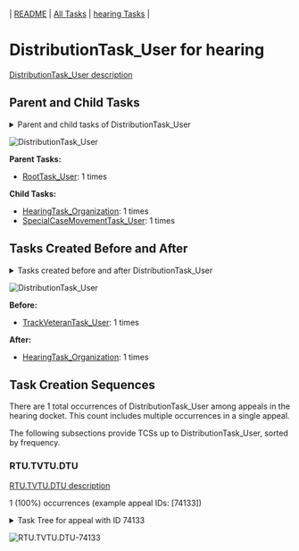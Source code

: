 <!-- DO NOT EDIT THIS FILE.  This file is autogenerated. -->
| [README](../README.md) | [All Tasks](../alltasks.md) | [hearing Tasks](tasklist.md) |

# DistributionTask_User for hearing

[DistributionTask_User description](../descr/DistributionTask_User.md)

## Parent and Child Tasks

<details><summary markdown='span'>Parent and child tasks of DistributionTask_User
</summary>

```
digraph G {
rankdir=LR;
node [shape=box]
"DistributionTask_User" -> "SpecialCaseMovementTask_User" [label=1]
"DistributionTask_User" -> "HearingTask_Organization" [label=1]
"RootTask_User" -> "DistributionTask_User" [label=1]
}
```
</details>

![DistributionTask_User](dot/DistributionTask_User-parentchild.dot.png)

**Parent Tasks:**

   * [RootTask_User](RootTask_User.md): 1 times

**Child Tasks:**

   * [HearingTask_Organization](HearingTask_Organization.md): 1 times
   * [SpecialCaseMovementTask_User](SpecialCaseMovementTask_User.md): 1 times

## Tasks Created Before and After

<details><summary markdown='span'>Tasks created before and after DistributionTask_User</summary>

```
digraph G {
rankdir=LR;

"DistributionTask_User" -> "HearingTask_Organization" [label=1]
"TrackVeteranTask_User" -> "DistributionTask_User" [label=1]
}
```
</details>

![DistributionTask_User](dot/DistributionTask_User.dot.png)

**Before:**

   * [TrackVeteranTask_User](TrackVeteranTask_User.md): 1 times

**After:**

   * [HearingTask_Organization](HearingTask_Organization.md): 1 times

## Task Creation Sequences

There are 1 total occurrences of DistributionTask_User among appeals in the hearing docket.  This count includes multiple occurrences in a single appeal.

The following subsections provide TCSs up to DistributionTask_User, sorted by frequency.

### RTU.TVTU.DTU

[RTU.TVTU.DTU description](../descr/RTU.TVTU.DTU.md)

1 (100%) occurrences (example appeal IDs: [74133])

<details><summary markdown='span'>Task Tree for appeal with ID 74133</summary>

```
@startuml
skinparam {
  ObjectBorderColor #555
  ObjectBorderThickness 0
  ObjectFontStyle bold
  ObjectFontSize 14
  ObjectAttributeFontColor #333
  ObjectAttributeFontSize 12
}
  object 0.RootTask #8dd3c7 {
User
}
  object 1.TrackVeteranTask #bebada {
User
}
  object 2.DistributionTask #ffffb3 {
User  <back:white>    </back>
}
  object 3.HearingTask #fb8072 {
Organization
}
  object 4.ScheduleHearingTask #80b1d3 {
Organization
}
  object 5.AssignHearingDispositionTask #8dd3c7 {
Organization
}
  object 6.TranscriptionTask #fb8072 {
Organization
}
  object 7.EvidenceSubmissionWindowTask #fccde5 {
Organization
}
  object 8.TrackVeteranTask #bebada {
Organization
}
  object 9.SpecialCaseMovementTask #8dd3c7 {
User
}
  object 10.JudgeAssignTask #ccebc5 {
User
}
  object 11.JudgeDecisionReviewTask #d9d9d9 {
User
}
  object 12.AttorneyTask #bc80bd {
User
}
  object 13.TrackVeteranTask #bebada {
Organization
}
0.RootTask -- 1.TrackVeteranTask
0.RootTask -- 2.DistributionTask
2.DistributionTask -- 3.HearingTask
3.HearingTask -- 4.ScheduleHearingTask
3.HearingTask -- 5.AssignHearingDispositionTask
5.AssignHearingDispositionTask -- 6.TranscriptionTask
5.AssignHearingDispositionTask -- 7.EvidenceSubmissionWindowTask
0.RootTask -- 8.TrackVeteranTask
2.DistributionTask -- 9.SpecialCaseMovementTask
0.RootTask -- 10.JudgeAssignTask
0.RootTask -- 11.JudgeDecisionReviewTask
11.JudgeDecisionReviewTask -- 12.AttorneyTask
0.RootTask -- 13.TrackVeteranTask
@enduml
```
</details>

![RTU.TVTU.DTU-74133](uml/RTU.TVTU.DTU-74133.png)

